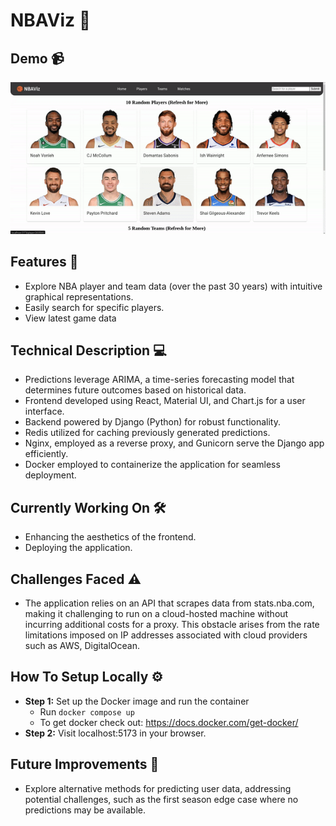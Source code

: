 # NBAViz 🏀

## Demo 📹
![Video](https://github.com/bhmohit/NBAViz/blob/main/app.gif)

## Features 🚀

- Explore NBA player and team data (over the past 30 years) with intuitive graphical representations.
- Easily search for specific players.
- View latest game data

## Technical Description 💻

- Predictions leverage ARIMA, a time-series forecasting model that determines future outcomes based on historical data.
- Frontend developed using React, Material UI, and Chart.js for a user interface.
- Backend powered by Django (Python) for robust functionality.
- Redis utilized for caching previously generated predictions.
- Nginx, employed as a reverse proxy, and Gunicorn serve the Django app efficiently.
- Docker employed to containerize the application for seamless deployment.

## Currently Working On 🛠️

- Enhancing the aesthetics of the frontend.
- Deploying the application.

## Challenges Faced ⚠️
- The application relies on an API that scrapes data from stats.nba.com, making it challenging to run on a cloud-hosted machine without incurring additional costs for a proxy. This obstacle arises from the rate limitations imposed on IP addresses associated with cloud providers such as AWS, DigitalOcean. 

## How To Setup Locally ⚙️

- **Step 1:** Set up the Docker image and run the container
  - Run `docker compose up`
  - To get docker check out: https://docs.docker.com/get-docker/
- **Step 2:** Visit localhost:5173 in your browser.

## Future Improvements 🚧

- Explore alternative methods for predicting user data, addressing potential challenges, such as the first season edge case where no predictions may be available.
